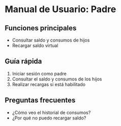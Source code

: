 # Manual de Usuario: Padre

## Funciones principales
- Consultar saldo y consumos de hijos
- Recargar saldo virtual

## Guía rápida
1. Iniciar sesión como padre
2. Consultar el saldo y consumos de los hijos
3. Realizar recargas si está habilitado

## Preguntas frecuentes
- ¿Cómo veo el historial de consumos?
- ¿Por qué no puedo recargar saldo?
